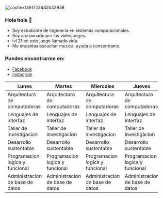 ![cooltext391722445042959](https://user-images.githubusercontent.com/89488113/131184301-076de4a0-b033-4200-8529-e858c0202b4c.png)

### Hola hola 👋


- Soy estudiante de Ingeneria en sistemas computacionales.
- Soy apasionado por los videojuegos.
- lvl 21 en este juego llamado vida.
- Me encantas escuchar musica, ayuda a consentrame.


### Puedes encontrarme en:

- [Facebook](https://www.facebook.com/OnlyAlexxTM/)
- [Instagram](https://www.instagram.com/onlyalexxtm/?hl=es)


| Lunes                           | Martes                          | Miercoles                       | Jueves                          | Viernes                         |
|---------------------------------|---------------------------------|---------------------------------|---------------------------------|---------------------------------|
| Arquitectura de computadoras    | Arquitectura de computadoras    | Arquitectura de computadoras    | Arquitectura de computadoras    | Arquitectura de computadoras    |
| Lenguajes de interfaz           | Lenguajes de interfaz           | Lenguajes de interfaz           | Lenguajes de interfaz           |                                 |
| Taller de investigacion         | Taller de investigacion         | Taller de investigacion         | Taller de investigacion         |                                 |
| Desarrollo sustentable          | Desarrollo sustentable          | Desarrollo sustentable          | Desarrollo sustentable          | Desarrollo sustentable          |
| Programacion logica y funcional | Programacion logica y funcional | Programacion logica y funcional | Programacion logica y funcional |                                 |
| Administracion de base de datos | Administracion de base de datos | Administracion de base de datos | Administracion de base de datos | Administracion de base de datos |
